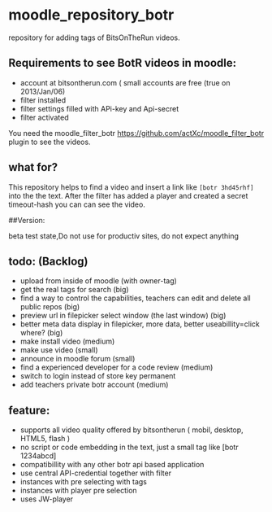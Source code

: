 moodle_repository_botr
======================
repository for adding tags of BitsOnTheRun videos.

## Requirements to see BotR videos in moodle:

* account at bitsontherun.com ( small accounts are free (true on 2013/Jan/06)
* filter installed
* filter settings filled with APi-key and Api-secret
* filter activated

You need the moodle_filter_botr 
https://github.com/actXc/moodle_filter_botr
plugin to see the videos.

## what for?

This repository helps to find a video and insert a link like <code>[botr 3hd45rhf]</code> into the the text.
After the filter has added a player and created a secret timeout-hash you can can see the video.

##Version:

beta test state,Do not use for productiv sites, do not expect anything

## todo: (Backlog) 
* upload from inside of moodle (with owner-tag)
* get the real tags for search (big)
* find a way to control the capabilities, teachers can edit and delete all public repos (big)
* preview url in filepicker select window (the last window) (big)
* better meta data display in filepicker, more data, better useabillity=click where? (big)
* make install video (medium)
* make use video (small)
* announce in moodle forum (small)
* find a experienced developer for a code review (medium)
* switch to login instead of store key permanent
* add teachers private botr account (medium)

## feature:
+ supports all video quality offered by bitsontherun ( mobil, desktop, HTML5, flash )
+ no script or code embedding in the text, just a small tag like [botr 1234abcd]
+ compatibillity with any other botr api based application
+ use central API-credential together with filter
+ instances with pre selecting with tags
+ instances with player pre selection 
+ uses JW-player



